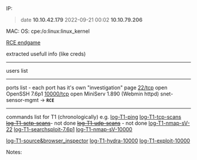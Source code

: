 IP:
>date **10.10.42.179**
2022-09-21 00:02 **10.10.79.206**

MAC:
OS: cpe:/o:linux:linux_kernel

[RCE endgame](T1-Endgame.md)

extracted usefull info (like creds)
****
users list
****
ports list - each port has it's own "investigation" page
[22/tcp](log-T1-22.md)  open  OpenSSH 7.6p1
[10000/tcp](log-T1-10000.md) open MiniServ 1.890 (Webmin httpd) snet-sensor-mgmt -> **`RCE`**
****
commands list for T1 (chronologically)
e.g.
[log-T1-ping](log-T1-ping.md)
[log-T1-tcp-scans](log-T1-tcp-scans.md)
~~[log-T1-sctp-scans](log-T1-sctp-scans.md)~~- not done
~~[log-T1-udp-scans](log-T1-udp-scans.md)~~ - not done
[log-T1-nmap-sV-22](log-T1-nmap-sV-22.md)
[log-T1-searchsploit-7.6p1](log-T1-searchsploit-7.6p1.md)
[log-T1-nmap-sV-10000](log-T1-nmap-sV-10000.md)

[log-T1-source&browser_inspector](log-T1-source&browser_inspector.md)
[log-T1-hydra-10000](log-T1-hydra-10000.md)
[log-T1-exploit-10000](log-T1-exploit-10000.md)


Notes: